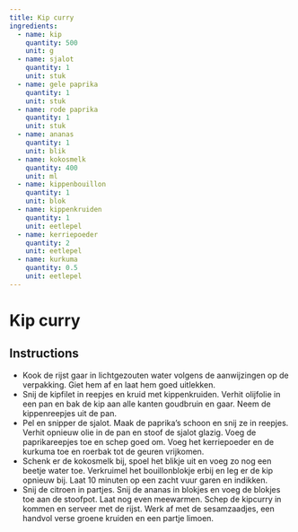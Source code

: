 ```yaml
---
title: Kip curry
ingredients:
  - name: kip
    quantity: 500
    unit: g
  - name: sjalot
    quantity: 1
    unit: stuk
  - name: gele paprika
    quantity: 1
    unit: stuk
  - name: rode paprika
    quantity: 1
    unit: stuk
  - name: ananas
    quantity: 1
    unit: blik
  - name: kokosmelk
    quantity: 400
    unit: ml
  - name: kippenbouillon
    quantity: 1
    unit: blok
  - name: kippenkruiden
    quantity: 1
    unit: eetlepel
  - name: kerriepoeder
    quantity: 2
    unit: eetlepel
  - name: kurkuma
    quantity: 0.5
    unit: eetlepel
---
```


# Kip curry

## Instructions

  - Kook de rijst gaar in lichtgezouten water volgens de aanwijzingen op de verpakking. Giet hem af en laat hem goed uitlekken.
  - Snij de kipfilet in reepjes en kruid met kippenkruiden. Verhit olijfolie in een pan en bak de kip aan alle kanten goudbruin en gaar. Neem de kippenreepjes uit de pan.
  - Pel en snipper de sjalot. Maak de paprika’s schoon en snij ze in reepjes. Verhit opnieuw olie in de pan en stoof de sjalot glazig. Voeg de paprikareepjes toe en schep goed om. Voeg het kerriepoeder en de kurkuma toe en roerbak tot de geuren vrijkomen.
  - Schenk er de kokosmelk bij, spoel het blikje uit en voeg zo nog een beetje water toe. Verkruimel het bouillonblokje erbij en leg er de kip opnieuw bij. Laat 10 minuten op een zacht vuur garen en indikken.
  - Snij de citroen in partjes. Snij de ananas in blokjes en voeg de blokjes toe aan de stoofpot. Laat nog even meewarmen. Schep de kipcurry in kommen en serveer met de rijst. Werk af met de sesamzaadjes, een handvol verse groene kruiden en een partje limoen.